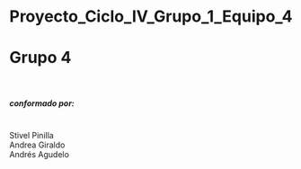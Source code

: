 # Proyecto_Ciclo_IV_Grupo_1_Equipo_4
<h1>Grupo 4</h1><br>
<h5>conformado por:</h5><br>
Stivel Pinilla<br>
Andrea Giraldo<br>
Andrés Agudelo<br>